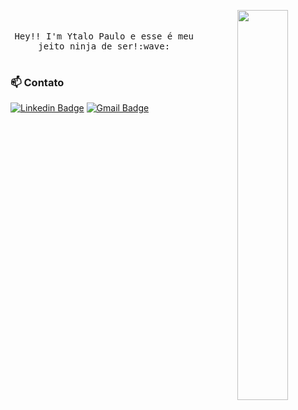 <p align="center">
  <img src="https://64.media.tumblr.com/268f009f787925fc1fdd96c1eaef63d1/f73992ebf5670849-c1/s1280x1920/ed06fbbd7a92ca7fa32325563226b7f1a00adfcf.gif" width="40%" align="right">
  <br><br>
  <samp>
    Hey!! I'm Ytalo Paulo e esse é meu jeito ninja de ser!:wave:
    <br><br>
  </samp>
</p>

### :mailbox: Contato	
[![Linkedin Badge](https://img.shields.io/badge/-LinkedIn-blue?style=flat-square&logo=Linkedin&logoColor=white&link=https://www.linkedin.com/in/ytalopaulo/)](https://www.linkedin.com/in/ytalopaulo/)
[![Gmail Badge](https://img.shields.io/badge/-Gmail-c14438?style=flat-square&logo=Gmail&logoColor=white&link=mailto:ytalo.ypw@gmail.com)](mailto:ytalo.ypw@gmail.com)


